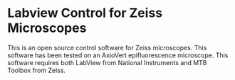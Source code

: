 # Labview Control for Zeiss Microscopes
This is an open source control software for Zeiss microscopes. This software has been tested on an AxioVert epifluorescence microscope. This software requires both LabView from National Instruments and MTB Toolbox from Zeiss.
